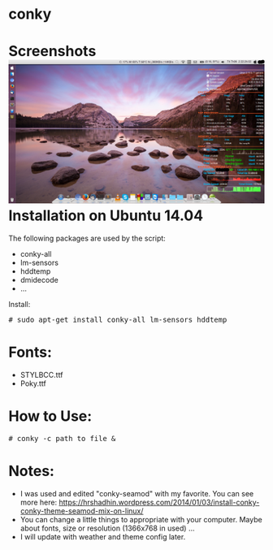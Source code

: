 conky
=====
Screenshots
<img src='Screeshot.png'>
Installation on Ubuntu 14.04
====
The following packages are used by the script:
* conky-all
* lm-sensors
* hddtemp
* dmidecode
* ...

Install:
<pre># sudo apt-get install conky-all lm-sensors hddtemp</pre>

Fonts:
====
* STYLBCC.ttf
* Poky.ttf

How to Use:
====
<pre># conky -c path_to_file &</pre>

Notes: 
===
* I was used and edited "conky-seamod" with my favorite. You can see more here: https://hrshadhin.wordpress.com/2014/01/03/install-conky-conky-theme-seamod-mix-on-linux/ 
* You can change a little things to appropriate with your computer. Maybe about fonts, size or resolution (1366x768 in used) ...
* I will update with weather and theme config later.

